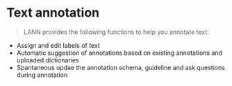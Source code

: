 # Text annotation

> LANN provides the following functions to help you annotate text:

* Assign and edit labels of text
* Automatic suggestion of annotations based on existing annotations and uploaded dictionaries
* Spantaneous updae the annotation schema, guideline and ask questions during annotation